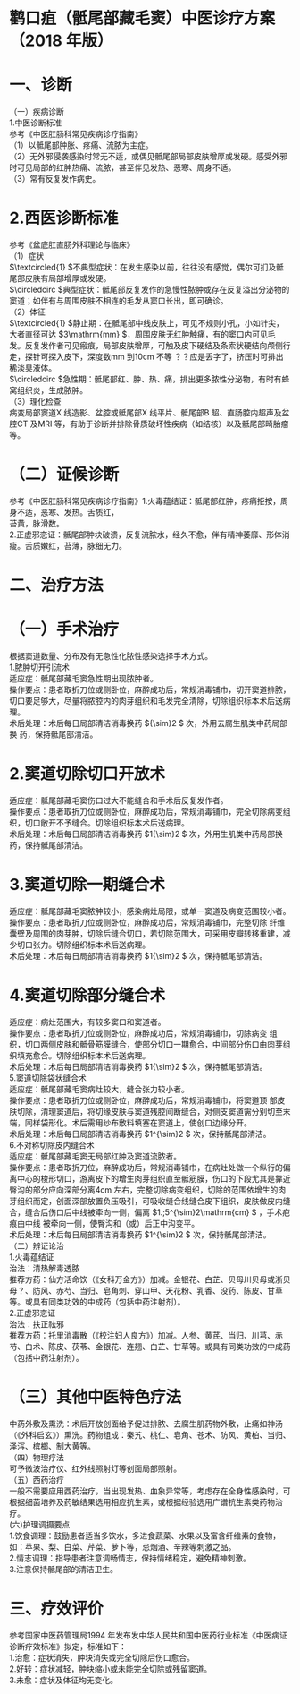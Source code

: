 # 鹳口疽（骶尾部藏毛窦）中医诊疗方案 （2018 年版）  
# 一、诊断  
（一）疾病诊断  
1.中医诊断标准  
参考《中医肛肠科常见疾病诊疗指南》  
（1）以骶尾部肿胀、疼痛、流脓为主症。  
（2）无外邪侵袭感染时常无不适，或偶见骶尾部局部皮肤增厚或发硬。感受外邪时可见局部的红肿热痛、流脓，甚至伴见发热、恶寒、周身不适。  
（3）常有反复发作病史。  
# 2.西医诊断标准  
参考《盆底肛直肠外科理论与临床》  
（1）症状  
$\textcircled{1} $不典型症状：在发生感染以前，往往没有感觉，偶尔可扪及骶尾部皮肤有局部增厚或发硬。  
$\circledcirc $典型症状：骶尾部反复发作的急慢性脓肿或存在反复溢出分泌物的窦道；如伴有与周围皮肤不相连的毛发从窦口长出，即可确诊。  
（2）体征  
$\textcircled{1} $静止期：在骶尾部中线皮肤上，可见不规则小孔，小如针尖，大者直径可达 $3\mathrm{mm} $，周围皮肤无红肿触痛，有的窦口内可见毛发。反复发作者可见瘢痕，局部皮肤增厚，可触及皮下硬结及条索状硬结向颅侧行走，探针可探入皮下，深度数mm 到10cm 不等 ？？应是丢字了，挤压时可排出稀淡臭液体。  
$\circledcirc $急性期：骶尾部红、肿、热、痛，排出更多脓性分泌物，有时有蜂窝组织炎，生成脓肿。  
（3）理化检查  
病变局部窦道X 线造影、盆腔或骶尾部X 线平片、骶尾部B 超、直肠腔内超声及盆腔CT 及MRI 等，有助于诊断并排除骨质破坏性疾病（如结核）以及骶尾部畸胎瘤等。  
# （二）证候诊断  
参考《中医肛肠科常见疾病诊疗指南》1.火毒蕴结证：骶尾部红肿，疼痛拒按，周身不适，恶寒、发热。舌质红，  
苔黄，脉滑数。  
2.正虚邪恋证：骶尾部肿块破溃，反复流脓水，经久不愈，伴有精神萎靡、形体消瘦。舌质嫩红，苔薄，脉细无力。  
# 二、治疗方法  
# （一）手术治疗  
根据窦道数量、分布及有无急性化脓性感染选择手术方式。  
1.脓肿切开引流术  
适应症：骶尾部藏毛窦急性期出现脓肿者。  
操作要点：患者取折刀位或侧卧位，麻醉成功后，常规消毒铺巾，切开窦道排脓，切口要足够大，尽量将脓腔内的肉芽组织和毛发完全清除，切除组织标本术后送病理。  
术后处理：术后每日局部清洁消毒换药 ${\sim}2 $  次，外用去腐生肌类中药局部换 药，保持骶尾部清洁。  
# 2.窦道切除切口开放术  
适应症：骶尾部藏毛窦伤口过大不能缝合和手术后反复发作者。  
操作要点：患者取折刀位或侧卧位，麻醉成功后，常规消毒铺巾，完全切除病变组织，切口敞开不予缝合。切除组织标本术后送病理。  
术后处理：术后每日局部清洁消毒换药 $1{\sim}2 $ 次，外用生肌类中药局部换药，保持骶尾部清洁。  
# 3.窦道切除一期缝合术  
适应症：骶尾部藏毛窦脓肿较小，感染病灶局限，或单一窦道及病变范围较小者。  
操作要点：患者取折刀位或侧卧位，麻醉成功后，常规消毒铺巾，完整切除 纤维囊壁及周围的肉芽肿，切除后缝合切口，若切除范围大，可采用皮瓣转移重建，减少切口张力。切除组织标本术后送病理。  
术后处理：术后每日局部清洁消毒换药 $1{\sim}2 $ 次，保持骶尾部清洁。  
# 4.窦道切除部分缝合术  
适应症：病灶范围大，有较多窦口和窦道者。  
操作要点：患者取折刀位或侧卧位，麻醉成功后，常规消毒铺巾，切除病变 组织，切口两侧皮肤和骶骨筋膜缝合，使部分切口一期愈合，中间部分伤口由肉芽组织填充愈合。切除组织标本术后送病理。  
术后处理：术后每日局部清洁消毒换药 $1{\sim}2 $ 次，保持骶尾部清洁。  
5.窦道切除袋状缝合术  
适应症：骶尾部藏毛窦病灶较大，缝合张力较小者。  
操作要点：患者取折刀位或侧卧位，麻醉成功后，常规消毒铺巾，将窦道顶 部皮肤切除，清理窦道后，将切缘皮肤与窦道残腔间断缝合，对侧支窦道需分别切至末端，同样袋形化。术后需用纱布敷料填塞在窦道上，使创口边缘分开。  
术后处理：术后每日局部清洁消毒换药 $1^{\sim}2 $ 次，保持骶尾部清洁。  
6.不对称切除皮内缝合术  
适应症：骶尾部藏毛窦无局部红肿及窦道流脓者。  
操作要点：患者取折刀位，麻醉成功后，常规消毒铺巾，在病灶处做一个纵行的偏离中心的梭形切口，游离皮下的增生肉芽组织直至骶筋膜，伤口的下段尤其是靠近臀沟的部分应向深部分离4cm 左右，完整切除病变组织，切除的范围依增生的肉芽组织而定，创面深部放置负压吸引，可吸收缝合线缝合皮下组织，皮肤做皮内缝合，缝合后伤口后中线被牵向一侧，偏离 $1.\;5^{\sim}2\mathrm{cm} $ ，手术疤痕由中线 被牵向一侧，使臀沟和（或）后正中沟变平。  
术后处理：术后每日局部清洁消毒换药 $1^{\sim}2 $ 次，保持骶尾部清洁。  
（二）辨证论治  
1.火毒蕴结证  
治法：清热解毒透脓  
推荐方药：仙方活命饮（《女科万金方》）加减。金银花、白芷、贝母川贝母或浙贝母？、防风、赤芍、当归、皂角刺、穿山甲、天花粉、乳香、没药、陈皮、甘草等。或具有同类功效的中成药（包括中药注射剂）。  
2.正虚邪恋证  
治法：扶正祛邪  
推荐方药：托里消毒散（《校注妇人良方》）加减。人参、黄芪、当归、川芎、赤芍、白术、陈皮、茯苓、金银花、连翘、白芷、甘草等。或具有同类功效的中成药（包括中药注射剂）。  
# （三）其他中医特色疗法  
中药外敷及熏洗：术后开放创面给予促进排脓、去腐生肌药物外敷，止痛如神汤（《外科启玄》）熏洗。药物组成：秦艽、桃仁、皂角、苍术、防风、黄柏、当归、泽泻、槟榔、制大黄等。  
（四）物理疗法  
可予微波治疗仪、红外线照射灯等创面局部照射。  
（五）西药治疗  
一般不需要应用西药治疗，当出现发热、血象异常等，考虑存在全身性感染时，可根据细菌培养及药敏结果选用相应抗生素，或根据经验选用广谱抗生素类药物治疗。  
(六)护理调摄要点  
1.饮食调理：鼓励患者适当多饮水，多进食蔬菜、水果以及富含纤维素的食物，如：苹果、梨、白菜、芹菜、萝卜等，忌烟酒、辛辣等刺激之品。  
2.情志调理：指导患者注意调畅情志，保持情绪稳定，避免精神刺激。  
3.注意保持骶尾部的清洁卫生。  
# 三、疗效评价  
参考国家中医药管理局1994 年发布发中华人民共和国中医药行业标准《中医病证诊断疗效标准》拟定，标准如下：  
1.治愈：症状消失，肿块消失或完全切除后伤口愈合。  
2.好转：症状减轻，肿块缩小或未能完全切除或残留窦道。  
3.未愈：症状及体征均无变化。  